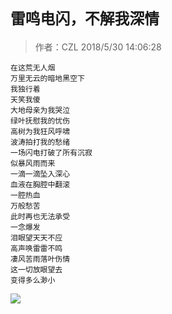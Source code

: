 # `雷鸣电闪，不解我深情`
> 作者：CZL 2018/5/30 14:06:28 

    在这荒无人烟
	万里无云的暗地黑空下
    我独行着  
    天笑我傻
	大地母亲为我哭泣
    绿叶抚慰我的忧伤 
    高树为我狂风呼啸   
    波涛拍打我的愁绪    
    一场闪电打破了所有沉寂    
    似暴风雨而来    
    一滴一滴坠入深心    
    血液在胸腔中翻滚    
    一腔热血    
    万般愁苦    
    此时再也无法承受    
    一念爆发    
    泪眼望天天不应    
    高声唤雷雷不鸣    
    凄风苦雨落叶伤情    
    这一切放眼望去    
    变得多么渺小

![](http://a4.qpic.cn/psb?/V10aVfYT2mEhGL/Ls*IQUbPYo1OI*FRhrIMjxBqXllM97Gg5kaPLq1u6tk!/b/dHdIgm9YHQAA&ek=1&kp=1&pt=0&bo=xwEqAwAAAAAFAMw!&tl=3&su=0224220289&tm=1527660000&sce=0-12-12&rf=2-9)
